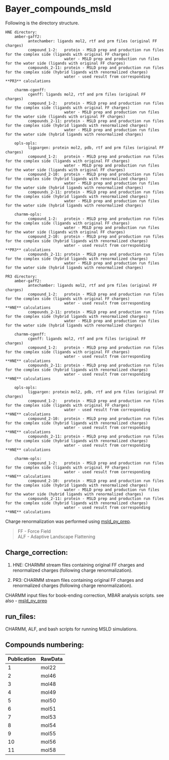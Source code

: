 # Bayer_compounds_msld
Following is the directory structure.
```
HNE directory:
    amber-gaff2:
          antechamber: ligands mol2, rtf and prm files (original FF charges)
          compound_1-2:   protein - MSLD prep and production run files for the complex side (ligands with original FF charges)
                          water - MSLD prep and production run files for the water side (ligands with original FF charges)
          compounds_2-11: protein - MSLD prep and production run files for the complex side (hybrid ligands with renormalized charges)
                          water - used result from corresponding **PR3** calculations
          
    charmm-cgenff:
          cgenff: ligands mol2, rtf and prm files (original FF charges)
          compound_1-2:   protein - MSLD prep and production run files for the complex side (ligands with original FF charges)
                          water - MSLD prep and production run files for the water side (ligands with original FF charges)
          compounds_2-11: protein - MSLD prep and production run files for the complex side (hybrid ligands with renormalized charges)
                          water - MSLD prep and production run files for the water side (hybrid ligands with renormalized charges)

    opls-opls:
          ligpargen: protein mol2, pdb, rtf and prm files (original FF charges)
          compound_1-2:   protein - MSLD prep and production run files for the complex side (ligands with original FF charges)
                          water - MSLD prep and production run files for the water side (ligands with original FF charges)
          compound_2-10:  protein - MSLD prep and production run files for the complex side (hybrid ligands with renormalized charges)
                          water - MSLD prep and production run files for the water side (hybrid ligands with renormalized charges)
          compounds_2-11: protein - MSLD prep and production run files for the complex side (hybrid ligands with renormalized charges)
                          water - MSLD prep and production run files for the water side (hybrid ligands with renormalized charges)

    charmm-opls:
          compound_1-2:   protein - MSLD prep and production run files for the complex side (ligands with original FF charges)
                          water - MSLD prep and production run files for the water side (ligands with original FF charges)
          compound_2-10:  protein - MSLD prep and production run files for the complex side (hybrid ligands with renormalized charges)
                          water - used result from corresponding **PR3** calculations
          compounds_2-11: protein - MSLD prep and production run files for the complex side (hybrid ligands with renormalized charges)
                          water - MSLD prep and production run files for the water side (hybrid ligands with renormalized charges)

```

```
PR3 directory:
    amber-gaff2:
          antechamber: ligands mol2, rtf and prm files (original FF charges)
          compound_1-2:   protein - MSLD prep and production run files for the complex side (ligands with original FF charges)
                          water - used result from corresponding **HNE** calculations
          compounds_2-11: protein - MSLD prep and production run files for the complex side (hybrid ligands with renormalized charges)
                          water - MSLD prep and production run files for the water side (hybrid ligands with renormalized charges)
          
    charmm-cgenff:
          cgenff: ligands mol2, rtf and prm files (original FF charges)
          compound_1-2:   protein - MSLD prep and production run files for the complex side (ligands with original FF charges)
                          water - used result from corresponding **HNE** calculations
          compounds_2-11: protein - MSLD prep and production run files for the complex side (hybrid ligands with renormalized charges)
                          water - used result from corresponding **HNE** calculations

    opls-opls:
          ligpargen: protein mol2, pdb, rtf and prm files (original FF charges)
          compound_1-2:   protein - MSLD prep and production run files for the complex side (ligands with original FF charges)
                          water - used result from corresponding **HNE** calculations
          compound_2-10:  protein - MSLD prep and production run files for the complex side (hybrid ligands with renormalized charges)
                          water - used result from corresponding **HNE** calculations
          compounds_2-11: protein - MSLD prep and production run files for the complex side (hybrid ligands with renormalized charges)
                          water - used result from corresponding **HNE** calculations

    charmm-opls:
          compound_1-2:   protein - MSLD prep and production run files for the complex side (ligands with original FF charges)
                          water - used result from corresponding **HNE** calculations
          compound_2-10:  protein - MSLD prep and production run files for the complex side (hybrid ligands with renormalized charges)
                          water - MSLD prep and production run files for the water side (hybrid ligands with renormalized charges)
          compounds_2-11: protein - MSLD prep and production run files for the complex side (hybrid ligands with renormalized charges)
                          water - used result from corresponding **HNE** calculations
```                          
Charge renormalization was performed using [msld_py_prep](https://github.com/Vilseck-Lab/msld-py-prep).

> FF - Force Field \
> ALF - Adaptive Landscape Flattening

Charge_correction:
------------------
1. HNE: CHARMM stream files containing original FF charges and renormalized charges (following charge renormalization).

2. PR3: CHARMM stream files containing original FF charges and renormalized charges (following charge renormalization).

CHARMM input files for book-ending correction, MBAR analysis scripts.
                   see also - [msld_py_prep](https://github.com/Vilseck-Lab/msld-py-prep/tree/main/bookending_corrections)

run_files:
----------
CHARMM, ALF, and bash scripts for running MSLD simulations.


Compounds numbering:
-------------------
| Publication |  RawData |
| ----------  | --------   |
| 1  | mol22 |
| 2  | mol46 |
| 3  | mol48 | 
| 4  | mol49 |
| 5  | mol50 |
| 6  | mol51 |
| 7  | mol53 |
| 8  | mol54 |
| 9  | mol55 |
| 10 | mol56 |
| 11 | mol58 |

